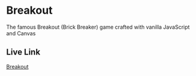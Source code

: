 # Breakout
The famous Breakout (Brick Breaker) game crafted with vanilla JavaScript and Canvas

## Live Link
[Breakout](staringelf.githib.io/breakout)

